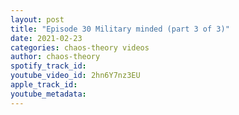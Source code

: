 ```yaml
---
layout: post
title: "Episode 30 Military minded (part 3 of 3)"
date: 2021-02-23
categories: chaos-theory videos
author: chaos-theory
spotify_track_id: 
youtube_video_id: 2hn6Y7nz3EU
apple_track_id: 
youtube_metadata: 
---
```

